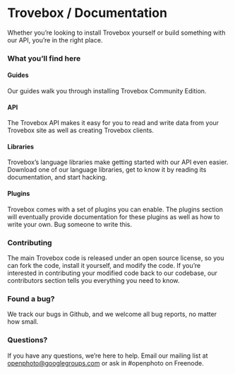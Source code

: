 Trovebox / Documentation
=======================

Whether you’re looking to install Trovebox yourself or build something with our API, you’re in the right place. 

### What you’ll find here

#### Guides

Our guides walk you through installing Trovebox Community Edition.

#### API

The Trovebox API makes it easy for you to read and write data from your Trovebox site as well as creating Trovebox clients.

#### Libraries

Trovebox’s language libraries make getting started with our API even easier. Download one of our language libraries, get to know it by reading its documentation, and start hacking.

#### Plugins

Trovebox comes with a set of plugins you can enable. The plugins section will eventually provide documentation for these plugins as well as how to write your own. Bug someone to write this.

### Contributing

The main Trovebox code is released under an open source license, so you can fork the code, install it yourself, and modify the code. If you’re interested in contributing your modified code back to our codebase, our contributors section tells you everything you need to know.

### Found a bug?

We track our bugs in Github, and we welcome all bug reports, no matter how small.

### Questions?

If you have any questions, we’re here to help. Email our mailing list at openphoto@googlegroups.com or ask in #openphoto on Freenode.
